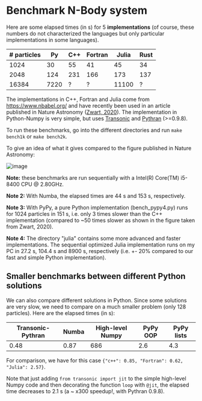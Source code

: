 # Benchmark N-Body system

Here are some elapsed times (in s) for 5 **implementations** (of course, these
numbers do not characterized the languages but only particular implementations
in some languages).

| # particles |   Py | C++ | Fortran | Julia | Rust |
|-------------|------|-----|---------|-------|------|
|     1024    |   30 |  55 |   41    |    45 |   34 |
|     2048    |  124 | 231 |  166    |   173 |  137 |
|    16384    | 7220 |   ? |    ?    | 11100 |    ? |

The implementations in C++, Fortran and Julia come from https://www.nbabel.org/
and have recently been used in an article published in Nature Astronomy
([Zwart, 2020](https://arxiv.org/pdf/2009.11295.pdf)). The implementation in
Python-Numpy is very simple, but uses
[Transonic](https://transonic.readthedocs.io) and
[Pythran](https://pythran.readthedocs.io) (>=0.9.8).

To run these benchmarks, go into the different directories and run `make
bench1k` or `make bench2k`.

To give an idea of what it gives compared to the figure published in Nature Astronomy:

![image](https://raw.githubusercontent.com/paugier/nbabel/master/py/fig/fig_ecolo_impact_transonic.png)

**Note:** these benchmarks are run sequentially with a Intel(R) Core(TM)
i5-8400 CPU @ 2.80GHz.

**Note 2:** With Numba, the elapsed times are 44 s and 153 s, respectively.

**Note 3:** With PyPy, a pure Python implementation (bench_pypy4.py) runs for
1024 particles in 151 s, i.e. only 3 times slower than the C++ implementation
(compared to ~50 times slower as shown in the figure taken from Zwart, 2020).

**Note 4:** The directory "julia" contains some more advanced and faster
implementations. The sequential optimized Julia implementation runs on my PC in
27.2 s, 104.4 s and 8900 s, respectively (i.e. +- 20% compared to our fast and
simple Python implementation).

## Smaller benchmarks between different Python solutions

We can also compare different solutions in Python. Since some solutions are
very slow, we need to compare on a much smaller problem (only 128 particles).
Here are the elapsed times (in s):

| Transonic-Pythran | Numba | High-level Numpy | PyPy OOP | PyPy lists |
|-------------------|-------|------------------|----------|------------|
| 0.48              | 0.87  | 686              |  2.6     |  4.3       |

For comparison, we have for this case `{"c++": 0.85, "Fortran": 0.62, "Julia":
2.57}`.

Note that just adding `from transonic import jit` to the simple high-level
Numpy code and then decorating the function `loop` with `@jit`, the elapsed
time decreases to 2.1 s (a ~ x300 speedup!, with Pythran 0.9.8).
